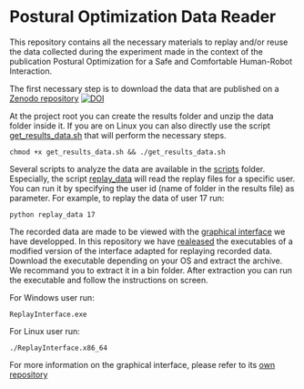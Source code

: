 # Postural Optimization Data Reader

This repository contains all the necessary materials to replay and/or reuse the data collected during the experiment made in the context of the publication Postural Optimization for a Safe and Comfortable Human-Robot Interaction.

The first necessary step is to download the data that are published on a [Zenodo repository](https://zenodo.org/record/321599) [![DOI](https://zenodo.org/badge/DOI/10.5281/zenodo.321599.svg)](https://doi.org/10.5281/zenodo.321599)

At the project root you can create the results folder and unzip the data folder inside it.
If you are on Linux you can also directly use the script [get_results_data.sh](get_results_data.sh) that will perform the necessary steps.

```
chmod +x get_results_data.sh && ./get_results_data.sh
```

Several scripts to analyze the data are available in the [scripts](scripts) folder.
Especially, the script [replay_data](scripts/replay_data) will read the replay files for a specific user.
You can run it by specifying the user id (name of folder in the results file) as parameter.
For example, to replay the data of user 17 run:

```
python replay_data 17
```

The recorded data are made to be viewed with the [graphical interface](https://github.com/3rdHand-project/PosturalFeedbackInterface) we have developped.
In this repository we have [realeased](https://github.com/3rdHand-project/PosturalOptimizationDataReader/releases/latest) the executables of a modified version of the interface adapted for replaying recorded data.
Download the executable depending on your OS and extract the archive.
We recommand you to extract it in a bin folder.
After extraction you can run the executable and follow the instructions on screen.

For Windows user run:
```
ReplayInterface.exe
```

For Linux user run:
```
./ReplayInterface.x86_64
```

For more information on the graphical interface, please refer to its [own repository](https://github.com/3rdHand-project/PosturalFeedbackInterface)
